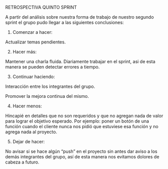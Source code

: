 RETROSPECTIVA QUINTO SPRINT

A partir del análisis sobre nuestra forma de trabajo de nuestro segundo sprint el grupo pudo llegar a las siguientes conclusiones:

1. Comenzar a hacer:

Actualizar temas pendientes. 

2. Hacer más:

Mantener una charla fluida. Diariamente trabajar en el sprint, asi de esta manera se pueden detectar errores a tiempo.

3. Continuar haciendo:

Interacción entre los integrantes del grupo.

Promover la mejora continua del mismo.  

4. Hacer menos:

Hincapié en detalles que no son requeridos y que no agregan nada de valor para lograr el objetivo esperado.
Por ejemplo: poner un botón de una función cuando el cliente nunca nos pidió que estuviese esa función y no agrega nada al proyecto.

5. Dejar de hacer:

No avisar si se hace algún “push” en el proyecto sin antes dar aviso a los demás integrantes del grupo, así de esta manera nos evitamos dolores de cabeza a futuro.
